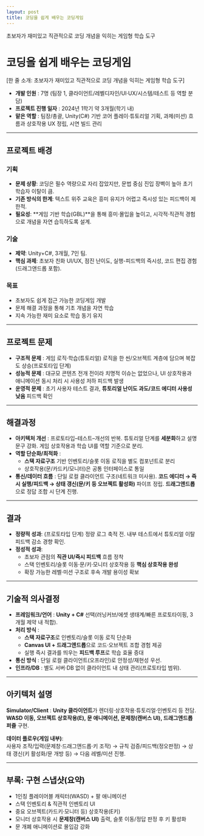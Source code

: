 ```yaml
---
layout: post
title: 코딩을 쉽게 배우는 코딩게임
---
```


초보자가 재미있고 직관적으로 코딩 개념을 익히는 게임형 학습 도구

# 코딩을 쉽게 배우는 코딩게임

[한 줄 소개: 초보자가 재미있고 직관적으로 코딩 개념을 익히는 게임형 학습 도구]

- **개발 인원** : 7명 (팀장 1, 클라이언트/레벨디자인/UI·UX/시스템/테스트 등 역할 분담)
- **프로젝트 진행 일자** : 2024년 1학기 약 3개월(학기 내)
- **맡은 역할** : 팀장/총괄, Unity(C#) 기반 코어 플레이·튜토리얼 기획, 과제(미션) 흐름과 상호작용 UX 정립, 시연 빌드 관리

---

## 프로젝트 배경

### 기획

- **문제 상황**: 코딩은 필수 역량으로 자리 잡았지만, 문법 중심 진입 장벽이 높아 초기 학습자 이탈이 큼.
- **기존 방식의 한계**: 텍스트 위주 교육은 흥미 유지가 어렵고 즉시성 있는 피드백이 제한적.
- **필요성**: **게임 기반 학습(GBL)**을 통해 흥미·몰입을 높이고, 시각적·직관적 경험으로 개념을 자연 습득하도록 설계.

### 기술

- **제약**: Unity+C#, 3개월, 7인 팀.
- **핵심 과제**: 초보자 친화 UI/UX, 점진 난이도, 실행-피드백의 즉시성, 코드 편집 경험(드래그앤드롭 포함).

### 목표

- 초보자도 쉽게 접근 가능한 코딩게임 개발
- 문제 해결 과정을 통해 기초 개념을 자연 학습
- 지속 가능한 재미 요소로 학습 동기 유지

---

## 프로젝트 문제

- **구조적 문제** : 게임 로직·학습(튜토리얼) 로직을 한 씬/오브젝트 계층에 담으며 복잡도 상승(프로토타입 단계)
- **성능적 문제** : 대규모 콘텐츠 전개 전이라 치명적 이슈는 없었으나, UI 상호작용과 애니메이션 동시 처리 시 사용성 저하 피드백 발생
- **운영적 문제** : 초기 사용자 테스트 결과, **튜토리얼 난이도 과도/코드 에디터 사용성 낮음** 피드백 확인

---

## 해결과정

- **아키텍처 개선** : 프로토타입–테스트–개선의 반복. 튜토리얼 단계를 **세분화**하고 설명 문구 강화. 게임 상호작용과 학습 UI를 역할 기준으로 분리.
- **역할 단순화/최적화** :
  - **스택 자료구조** 기반 인벤토리/슬롯 이동 로직을 별도 컴포넌트로 분리
  - 상호작용(문/카드키/모니터)은 공통 인터페이스로 통일
- **통신/데이터 흐름** : 단일 로컬 클라이언트 구조(네트워크 미사용). **코드 에디터 → 즉시 실행/피드백 → 상태 갱신(문/키 등 오브젝트 활성화)** 파이프 정립. **드래그앤드롭**으로 정답 조합 시 단계 진행.

---

## 결과

- **정량적 성과**: (프로토타입 단계) 정량 로그 축적 전. 내부 테스트에서 튜토리얼 이탈 피드백 감소 경향 확인.
- **정성적 성과**:
  - 초보자 관점의 **직관 UI/즉시 피드백** 흐름 정착
  - 스택 인벤토리/슬롯 이동·문/키·모니터 상호작용 등 **핵심 상호작용 완성**
  - 확장 가능한 레벨·미션 구조로 후속 개발 용이성 확보

---

## 기술적 의사결정

- **프레임워크/언어** : **Unity + C#** 선택(러닝커브/에셋 생태계/빠른 프로토타이핑, 3개월 제약 내 적합).
- **처리 방식** :
  - **스택 자료구조**로 인벤토리/슬롯 이동 로직 단순화
  - **Canvas UI + 드래그앤드롭**으로 코드·오브젝트 조합 경험 제공
  - 실행 즉시 결과를 띄우는 **피드백 루프**로 학습 효율 증대
- **통신 방식** : 단일 로컬 클라이언트(오프라인)로 안정성/재현성 우선.
- **인프라/DB** : 별도 서버·DB 없이 클라이언트 내 상태 관리(프로토타입 범위).

---

## 아키텍처 설명

**Simulator/Client** : **Unity 클라이언트**가 렌더링·상호작용·튜토리얼·인벤토리 등 전담. **WASD 이동, 오브젝트 상호작용(E), 문 애니메이션, 문제창(캔버스 UI), 드래그앤드롭 퍼즐** 구현.

**데이터 플로우(게임 내부)**:  
사용자 조작/입력(문제창·드래그앤드롭·키 조작) → 규칙 검증/피드백(정오판정) → 상태 갱신(키 활성화/문 개방 등) → 다음 레벨/미션 진행.

---

## 부록: 구현 스냅샷(요약)

- 1인칭 플레이어블 캐릭터(WASD) + 팔 애니메이션
- 스택 인벤토리 & 직관적 인벤토리 UI
- 중요 오브젝트(카드키·모니터 등) 상호작용(E키)
- 모니터 상호작용 시 **문제창(캔버스 UI)** 출력, 슬롯 이동/정답 판정 후 키 활성화
- 문 개폐 애니메이션로 몰입감 강화
